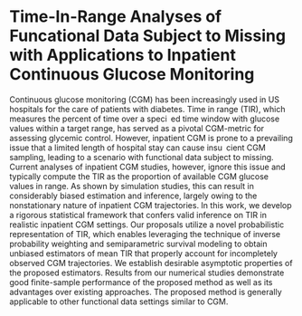 # Time-In-Range Analyses of Funcational Data Subject to Missing with Applications to Inpatient Continuous Glucose Monitoring

Continuous glucose monitoring (CGM) has been increasingly used in US hospitals for the care of patients with diabetes. Time in range (TIR), which measures the percent of time over a speci ed time window with glucose values within a target range, has served as a pivotal CGM-metric for assessing glycemic control. However, inpatient CGM is prone to a prevailing issue that a limited length of hospital stay can cause insu cient CGM sampling, leading to a scenario with functional data subject to missing. Current analyses of inpatient CGM studies, however, ignore this issue and typically compute the TIR as the proportion of available CGM glucose values in range. As shown by simulation studies, this can result in considerably biased estimation and inference, largely owing to the nonstationary nature of inpatient CGM trajectories. In this work, we develop a rigorous statistical framework that confers valid inference on TIR in realistic inpatient CGM settings. Our proposals utilize a novel probabilistic representation of TIR, which enables leveraging the technique of inverse probability weighting and semiparametric survival modeling to obtain unbiased estimators of mean TIR that properly account for incompletely observed CGM trajectories. We establish desirable asymptotic properties of the proposed estimators. Results from our numerical studies demonstrate good finite-sample performance of the proposed method as well as its advantages over existing approaches. The proposed method is generally applicable to other functional data settings similar to CGM.